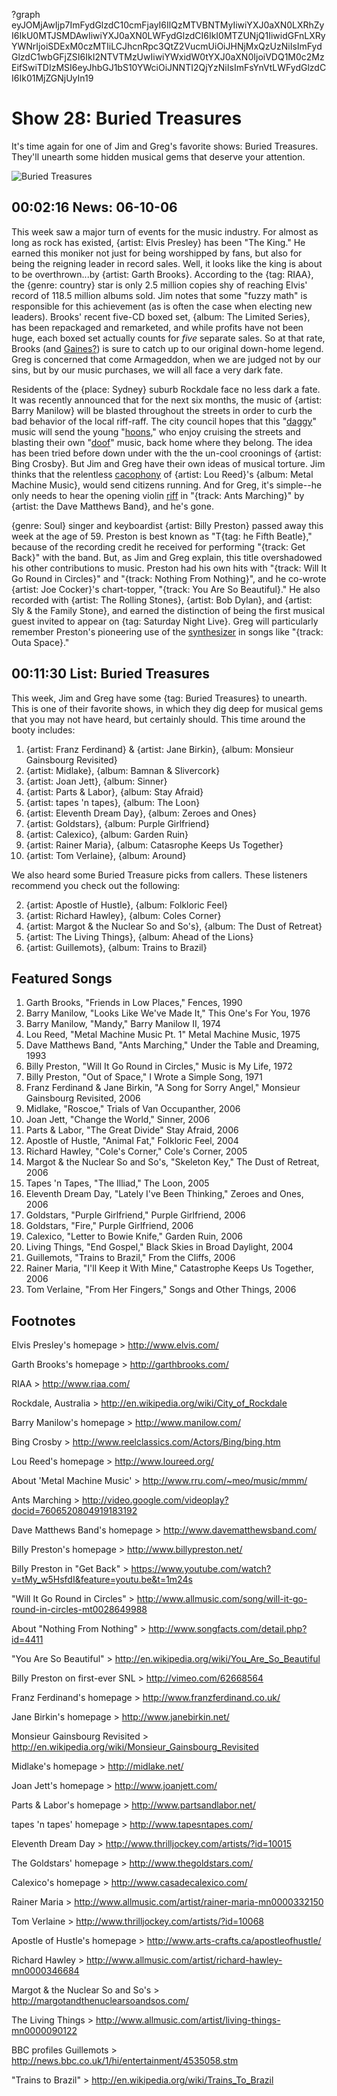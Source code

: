 ?graph eyJOMjAwIjp7ImFydGlzdC10cmFjayI6IlQzMTVBNTMyIiwiYXJ0aXN0LXRhZyI6IkU0MTJSMDAwIiwiYXJ0aXN0LWFydGlzdCI6IkI0MTZUNjQ1IiwidGFnLXRyYWNrIjoiSDExM0czMTIiLCJhcnRpc3QtZ2VucmUiOiJHNjMxQzUzNiIsImFydGlzdC1wbGFjZSI6IkI2NTVTMzUwIiwiYWxidW0tYXJ0aXN0IjoiVDQ1M0c2MzEifSwiTDIzMSI6eyJhbGJ1bS10YWciOiJNNTI2QjYzNiIsImFsYnVtLWFydGlzdCI6Ik01MjZGNjUyIn19

# Show 28: Buried Treasures
It's time again for one of Jim and Greg's favorite shows: Buried Treasures. They'll unearth some hidden musical gems that deserve your attention.

![Buried Treasures](http://sound-images.s3.amazonaws.com/images/buriedtreasures/goldcoins.jpg)

## 00:02:16 News: 06-10-06
This week saw a major turn of events for the music industry. For almost as long as rock has existed, {artist: Elvis Presley} has been "The King." He earned this moniker not just for being worshipped by fans, but also for being the reigning leader in record sales. Well, it looks like the king is about to be overthrown...by {artist: Garth Brooks}. According to the {tag: RIAA}, the {genre: country} star is only 2.5 million copies shy of reaching Elvis' record of 118.5 million albums sold. Jim notes that some "fuzzy math" is responsible for this achievement (as is often the case when electing new leaders). Brooks' recent five-CD boxed set, {album: The Limited Series}, has been repackaged and remarketed, and while profits have not been huge, each boxed set actually counts for *five* separate sales. So at that rate, Brooks (and [Gaines?](http://www.planetgarth.com/chrisgaines/)) is sure to catch up to our original down-home legend. Greg is concerned that come Armageddon, when we are judged not by our sins, but by our music purchases, we will all face a very dark fate.

Residents of the {place: Sydney} suburb Rockdale face no less dark a fate. It was recently announced that for the next six months, the music of {artist: Barry Manilow} will be blasted throughout the streets in order to curb the bad behavior of the local riff-raff. The city council hopes that this "[daggy](http://www.wordwebonline.com/en/DAGGY)" music will send the young "[hoons](http://en.wikipedia.org/wiki/Hoon)," who enjoy cruising the streets and blasting their own "[doof](http://www.urbandictionary.com/define.php?term=doof%20doof&defid=320692)" music, back home where they belong. The idea has been tried before down under with the the un-cool croonings of {artist: Bing Crosby}. But Jim and Greg have their own ideas of musical torture. Jim thinks that the relentless [cacophony](https://www.youtube.com/watch?v=3-Vy4VRRO30) of {artist: Lou Reed}'s {album: Metal Machine Music}, would send citizens running. And for Greg, it's simple--he only needs to hear the opening violin [riff](https://www.youtube.com/watch?v=MNgJBIx-hK8) in "{track: Ants Marching}" by {artist: the Dave Matthews Band}, and he's gone.

{genre: Soul} singer and keyboardist {artist: Billy Preston} passed away this week at the age of 59. Preston is best known as "T{tag: he Fifth Beatle}," because of the recording credit he received for performing "{track: Get Back}" with the band. But, as Jim and Greg explain, this title overshadowed his other contributions to music. Preston had his own hits with "{track: Will It Go Round in Circles}" and "{track: Nothing From Nothing}", and he co-wrote {artist: Joe Cocker}'s chart-topper, "{track: You Are So Beautiful}." He also recorded with {artist: The Rolling Stones}, {artist: Bob Dylan}, and {artist: Sly & the Family Stone}, and earned the distinction of being the first musical guest invited to appear on {tag: Saturday Night Live}. Greg will particularly remember Preston's pioneering use of the [synthesizer](https://www.youtube.com/watch?v=UuJVleNkJj0&feature=kp) in songs like "{track: Outa Space}."

## 00:11:30 List: Buried Treasures 
This week, Jim and Greg have some {tag: Buried Treasures} to unearth. This is one of their favorite shows, in which they dig deep for musical gems that you may not have heard, but certainly should. This time around the booty includes:

1. {artist: Franz Ferdinand} & {artist: Jane Birkin}, {album: Monsieur Gainsbourg Revisited}
2. {artist: Midlake}, {album: Bamnan & Slivercork}
2. {artist: Joan Jett}, {album: Sinner}
2. {artist: Parts & Labor}, {album: Stay Afraid}
2. {artist: tapes 'n tapes}, {album: The Loon}
2. {artist: Eleventh Dream Day}, {album: Zeroes and Ones}
2. {artist: Goldstars}, {album: Purple Girlfriend}
2. {artist: Calexico}, {album: Garden Ruin}
2. {artist: Rainer Maria}, {album: Catasrophe Keeps Us Together}
2. {artist: Tom Verlaine}, {album: Around}

We also heard some Buried Treasure picks from callers. These listeners recommend you check out the following:

2. {artist: Apostle of Hustle}, {album: Folkloric Feel}
2. {artist: Richard Hawley}, {album: Coles Corner}
2. {artist: Margot & the Nuclear So and So's}, {album: The Dust of Retreat}
2. {artist: The Living Things}, {album: Ahead of the Lions}
2. {artist: Guillemots}, {album: Trains to Brazil}

## Featured Songs
1. Garth Brooks, "Friends in Low Places," Fences, 1990
2. Barry Manilow, "Looks Like We've Made It," This One's For You, 1976
3. Barry Manilow, "Mandy," Barry Manilow II, 1974
4. Lou Reed, "Metal Machine Music Pt. 1" Metal Machine Music, 1975
5. Dave Matthews Band, "Ants Marching," Under the Table and Dreaming, 1993
6. Billy Preston, "Will It Go Round in Circles," Music is My Life, 1972
7. Billy Preston, "Out of Space," I Wrote a Simple Song, 1971
8. Franz Ferdinand & Jane Birkin, "A Song for Sorry Angel," Monsieur Gainsbourg Revisited, 2006 
9. Midlake, "Roscoe," Trials of Van Occupanther, 2006
10. Joan Jett, "Change the World," Sinner, 2006
11. Parts & Labor, "The Great Divide" Stay Afraid, 2006
12. Apostle of Hustle, "Animal Fat," Folkloric Feel, 2004
13. Richard Hawley, "Cole's Corner," Cole's Corner, 2005
14. Margot & the Nuclear So and So's, "Skeleton Key," The Dust of Retreat, 2006
15. Tapes 'n Tapes, "The Illiad," The Loon, 2005
16. Eleventh Dream Day, "Lately I've Been Thinking," Zeroes and Ones, 2006
17. Goldstars, "Purple Girlfriend," Purple Girlfriend, 2006
18. Goldstars, "Fire," Purple Girlfriend, 2006
19. Calexico, "Letter to Bowie Knife," Garden Ruin, 2006
20. Living Things, "End Gospel," Black Skies in Broad Daylight, 2004
21. Guillemots, "Trains to Brazil," From the Cliffs, 2006
22. Rainer Maria, "I'll Keep it With Mine," Catastrophe Keeps Us Together, 2006
23. Tom Verlaine, "From Her Fingers," Songs and Other Things, 2006

## Footnotes
Elvis Presley's homepage > http://www.elvis.com/

Garth Brooks's homepage > http://garthbrooks.com/

RIAA > http://www.riaa.com/

Rockdale, Australia > http://en.wikipedia.org/wiki/City_of_Rockdale

Barry Manilow's homepage > http://www.manilow.com/

Bing Crosby > http://www.reelclassics.com/Actors/Bing/bing.htm

Lou Reed's homepage > http://www.loureed.org/

About 'Metal Machine Music' > http://www.rru.com/~meo/music/mmm/

Ants Marching > http://video.google.com/videoplay?docid=7606520804919183192

Dave Matthews Band's homepage > http://www.davematthewsband.com/

Billy Preston's homepage > http://www.billypreston.net/

Billy Preston in "Get Back" > https://www.youtube.com/watch?v=tMy_w5HsfdI&feature=youtu.be&t=1m24s

"Will It Go Round in Circles" > http://www.allmusic.com/song/will-it-go-round-in-circles-mt0028649988

About "Nothing From Nothing" > http://www.songfacts.com/detail.php?id=4411

"You Are So Beautiful" > http://en.wikipedia.org/wiki/You_Are_So_Beautiful

Billy Preston on first-ever SNL > http://vimeo.com/62668564

Franz Ferdinand's homepage > http://www.franzferdinand.co.uk/

Jane Birkin's homepage > http://www.janebirkin.net/

Monsieur Gainsbourg Revisited > http://en.wikipedia.org/wiki/Monsieur_Gainsbourg_Revisited

Midlake's homepage > http://midlake.net/

Joan Jett's homepage > http://www.joanjett.com/

Parts & Labor's homepage > http://www.partsandlabor.net/

tapes 'n tapes' homepage > http://www.tapesntapes.com/

Eleventh Dream Day > http://www.thrilljockey.com/artists/?id=10015

The Goldstars' homepage > http://www.thegoldstars.com/

Calexico's homepage > http://www.casadecalexico.com/

Rainer Maria > http://www.allmusic.com/artist/rainer-maria-mn0000332150

Tom Verlaine > http://www.thrilljockey.com/artists/?id=10068

Apostle of Hustle's homepage > http://www.arts-crafts.ca/apostleofhustle/

Richard Hawley > http://www.allmusic.com/artist/richard-hawley-mn0000346684

Margot & the Nuclear So and So's > http://margotandthenuclearsoandsos.com/

The Living Things > http://www.allmusic.com/artist/living-things-mn0000090122

BBC profiles Guillemots > http://news.bbc.co.uk/1/hi/entertainment/4535058.stm

"Trains to Brazil" > http://en.wikipedia.org/wiki/Trains_To_Brazil